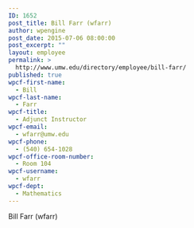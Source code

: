 ```yaml
---
ID: 1652
post_title: Bill Farr (wfarr)
author: wpengine
post_date: 2015-07-06 08:00:00
post_excerpt: ""
layout: employee
permalink: >
  http://www.umw.edu/directory/employee/bill-farr/
published: true
wpcf-first-name:
  - Bill
wpcf-last-name:
  - Farr
wpcf-title:
  - Adjunct Instructor
wpcf-email:
  - wfarr@umw.edu
wpcf-phone:
  - (540) 654-1028
wpcf-office-room-number:
  - Room 104
wpcf-username:
  - wfarr
wpcf-dept:
  - Mathematics
---
```

Bill Farr (wfarr)